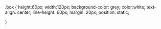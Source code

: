 .box {
    height:60px;
    width:120px;
    background-color: grey;
    color:white;
    text-align: center;
    line-height: 60px;
    margin: 20px;
    position: static;
    
}

